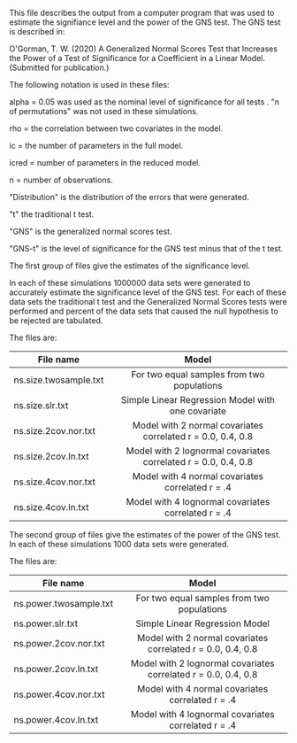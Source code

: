 This file describes the output from a computer program that was
used to estimate the signifiance level and the power of the 
GNS test. The GNS test is described in:

O'Gorman, T. W. (2020) A Generalized Normal Scores Test that 
Increases the Power of a Test of Significance
for a Coefficient in a Linear Model. (Submitted for publication.)

The following notation is used in these files:

alpha = 0.05 was used as the nominal level of significance for all tests
.
"n of permutations" was not used in these simulations.

rho   = the correlation between two covariates in the model.

ic    = the number of parameters in the full model.

icred = number of parameters in the reduced model.

n     = number of observations.

"Distribution" is the distribution of the errors that were generated.

"t" the traditional t test.
 
"GNS" is the generalized normal scores test. 

"GNS-t" is the level of significance for the GNS test minus that of the t test.


The first group of files give the estimates of the significance level.

In each of these simulations 1000000 data sets were generated to accurately
estimate the significance level of the GNS test. For each of these 
data sets the traditional t test and the Generalized Normal 
Scores tests were performed and percent of the data sets that 
caused the null hypothesis to be rejected are tabulated.


The files are:

|        File name     |              Model|
|----------------------|:------------------:|
|ns.size.twosample.txt |For two equal samples from two populations|
|ns.size.slr.txt       |Simple Linear Regression Model with one covariate|
|ns.size.2cov.nor.txt  |Model with 2 normal covariates correlated r = 0.0, 0.4, 0.8|
|ns.size.2cov.ln.txt   |Model with 2 lognormal covariates correlated r = 0.0, 0.4, 0.8|
|ns.size.4cov.nor.txt  |Model with 4 normal covariates correlated r = .4|
|ns.size.4cov.ln.txt   |Model with 4 lognormal covariates correlated r = .4| 



The second group of files give the estimates of the power of the GNS test.
In each of these simulations 1000 data sets were generated.
 

The files are:

|        File name     |              Model|
|------------------------|:------------------:|
| ns.power.twosample.txt |For two equal samples from two populations|
| ns.power.slr.txt       |Simple Linear Regression Model |
| ns.power.2cov.nor.txt  |Model with 2 normal covariates correlated r = 0.0, 0.4, 0.8|
| ns.power.2cov.ln.txt   |Model with 2 lognormal covariates correlated r = 0.0, 0.4, 0.8|
| ns.power.4cov.nor.txt  |Model with 4 normal covariates correlated r = .4|
| ns.power.4cov.ln.txt   |Model with 4 lognormal covariates correlated r = .4|


